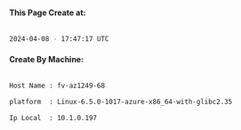
   
#### This Page Create at:

```bash

2024-04-08 - 17:47:17 UTC

```

#### Create By Machine:

```bash

Host Name : fv-az1249-68

platform  : Linux-6.5.0-1017-azure-x86_64-with-glibc2.35

Ip Local  : 10.1.0.197

```

